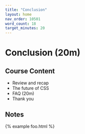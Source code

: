```yaml
---
title: "Conclusion"
layout: home
nav_order: 10501
word_count: 18
target_minutes: 20
---
```

# Conclusion (20m)

## Course Content

- Review and recap
- The future of CSS
- FAQ (20m)
- Thank you

## Notes



{% example foo.html %}









